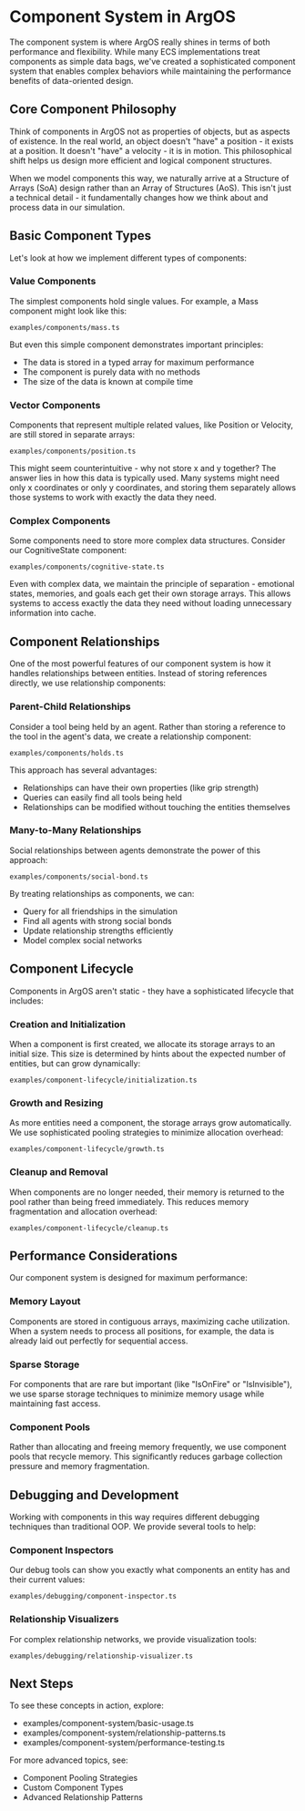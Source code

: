 # Component System in ArgOS

The component system is where ArgOS really shines in terms of both performance and flexibility. While many ECS implementations treat components as simple data bags, we've created a sophisticated component system that enables complex behaviors while maintaining the performance benefits of data-oriented design.

## Core Component Philosophy

Think of components in ArgOS not as properties of objects, but as aspects of existence. In the real world, an object doesn't "have" a position - it exists at a position. It doesn't "have" a velocity - it is in motion. This philosophical shift helps us design more efficient and logical component structures.

When we model components this way, we naturally arrive at a Structure of Arrays (SoA) design rather than an Array of Structures (AoS). This isn't just a technical detail - it fundamentally changes how we think about and process data in our simulation.

## Basic Component Types

Let's look at how we implement different types of components:

### Value Components

The simplest components hold single values. For example, a Mass component might look like this:

    examples/components/mass.ts

But even this simple component demonstrates important principles:

- The data is stored in a typed array for maximum performance
- The component is purely data with no methods
- The size of the data is known at compile time

### Vector Components

Components that represent multiple related values, like Position or Velocity, are still stored in separate arrays:

    examples/components/position.ts

This might seem counterintuitive - why not store x and y together? The answer lies in how this data is typically used. Many systems might need only x coordinates or only y coordinates, and storing them separately allows those systems to work with exactly the data they need.

### Complex Components

Some components need to store more complex data structures. Consider our CognitiveState component:

    examples/components/cognitive-state.ts

Even with complex data, we maintain the principle of separation - emotional states, memories, and goals each get their own storage arrays. This allows systems to access exactly the data they need without loading unnecessary information into cache.

## Component Relationships

One of the most powerful features of our component system is how it handles relationships between entities. Instead of storing references directly, we use relationship components:

### Parent-Child Relationships

Consider a tool being held by an agent. Rather than storing a reference to the tool in the agent's data, we create a relationship component:

    examples/components/holds.ts

This approach has several advantages:

- Relationships can have their own properties (like grip strength)
- Queries can easily find all tools being held
- Relationships can be modified without touching the entities themselves

### Many-to-Many Relationships

Social relationships between agents demonstrate the power of this approach:

    examples/components/social-bond.ts

By treating relationships as components, we can:

- Query for all friendships in the simulation
- Find all agents with strong social bonds
- Update relationship strengths efficiently
- Model complex social networks

## Component Lifecycle

Components in ArgOS aren't static - they have a sophisticated lifecycle that includes:

### Creation and Initialization

When a component is first created, we allocate its storage arrays to an initial size. This size is determined by hints about the expected number of entities, but can grow dynamically:

    examples/component-lifecycle/initialization.ts

### Growth and Resizing

As more entities need a component, the storage arrays grow automatically. We use sophisticated pooling strategies to minimize allocation overhead:

    examples/component-lifecycle/growth.ts

### Cleanup and Removal

When components are no longer needed, their memory is returned to the pool rather than being freed immediately. This reduces memory fragmentation and allocation overhead:

    examples/component-lifecycle/cleanup.ts

## Performance Considerations

Our component system is designed for maximum performance:

### Memory Layout

Components are stored in contiguous arrays, maximizing cache utilization. When a system needs to process all positions, for example, the data is already laid out perfectly for sequential access.

### Sparse Storage

For components that are rare but important (like "IsOnFire" or "IsInvisible"), we use sparse storage techniques to minimize memory usage while maintaining fast access.

### Component Pools

Rather than allocating and freeing memory frequently, we use component pools that recycle memory. This significantly reduces garbage collection pressure and memory fragmentation.

## Debugging and Development

Working with components in this way requires different debugging techniques than traditional OOP. We provide several tools to help:

### Component Inspectors

Our debug tools can show you exactly what components an entity has and their current values:

    examples/debugging/component-inspector.ts

### Relationship Visualizers

For complex relationship networks, we provide visualization tools:

    examples/debugging/relationship-visualizer.ts

## Next Steps

To see these concepts in action, explore:

- examples/component-system/basic-usage.ts
- examples/component-system/relationship-patterns.ts
- examples/component-system/performance-testing.ts

For more advanced topics, see:

- Component Pooling Strategies
- Custom Component Types
- Advanced Relationship Patterns

